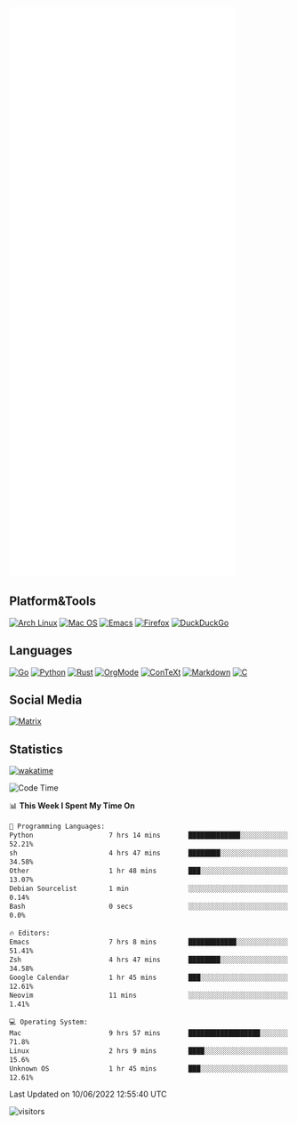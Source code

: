 ![Metrics](https://github.com/SteamedFish/SteamedFish/blob/master/github-metrics.svg)

## Platform&Tools

[![Arch Linux](https://img.shields.io/badge/ArchLinux-1793D1?logo=arch-linux&logoColor=fff&style=flat-square)](https://archlinux.org/)
[![Mac OS](https://img.shields.io/badge/MacOS-000000?style=flat-square&logo=macos&logoColor=F0F0F0)](https://www.apple.com/macos/)
[![Emacs](https://img.shields.io/badge/Emacs-%237F5AB6.svg?&style=flat-square&logo=gnu-emacs&logoColor=white)](https://www.gnu.org/software/emacs/)
[![Firefox](https://img.shields.io/badge/Firefox-FF7139?style=flat-square&logo=Firefox-Browser&logoColor=white)](https://firefox.com/)
[![DuckDuckGo](https://img.shields.io/badge/DuckDuckGo-DE5833?style=flat-square&logo=DuckDuckGo&logoColor=white)](https://duckduckgo.com/)

## Languages

[![Go](https://img.shields.io/badge/Golang-%2300ADD8.svg?style=flat-square&logo=go&logoColor=white)](https://golang.org/)
[![Python](https://img.shields.io/badge/Python-3670A0?style=flat-square&logo=python&logoColor=ffdd54)](https://www.python.org/)
[![Rust](https://img.shields.io/badge/Rust-%23000000.svg?style=flat-square&logo=rust&logoColor=white)](https://www.rust-lang.org/)
[![OrgMode](https://img.shields.io/badge/OrgMode-%23000000.svg?style=flat-square&logo=org&logoColor=white)](https://orgmode.org/)
[![ConTeXt](https://img.shields.io/badge/ConTeXt-%23008080.svg?style=flat-square&logo=latex&logoColor=white)](https://contextgarden.net/)
[![Markdown](https://img.shields.io/badge/MarkDown-%23000000.svg?style=flat-square&logo=markdown&logoColor=white)](https://daringfireball.net/projects/markdown/)
[![C](https://img.shields.io/badge/C-%2300599C.svg?style=flat-square&logo=c&logoColor=white)](https://www.iso.org/standard/74528.html)

## Social Media

[![Matrix](https://img.shields.io/badge/SteamedFish-2CA5E0?style=social&logo=matrix&logoColor=black)](https://matrix.to/#/@i:steamedfish.org)

## Statistics
[![wakatime](https://wakatime.com/badge/user/168280d6-fcf2-4b4f-ad3a-dc4612f35b38.svg)](https://wakatime.com/@168280d6-fcf2-4b4f-ad3a-dc4612f35b38)

<!--START_SECTION:waka-->
![Code Time](http://img.shields.io/badge/Code%20Time-1%2C859%20hrs%2016%20mins-blue)

📊 **This Week I Spent My Time On** 

```text
💬 Programming Languages: 
Python                   7 hrs 14 mins       █████████████░░░░░░░░░░░░   52.21% 
sh                       4 hrs 47 mins       ████████░░░░░░░░░░░░░░░░░   34.58% 
Other                    1 hr 48 mins        ███░░░░░░░░░░░░░░░░░░░░░░   13.07% 
Debian Sourcelist        1 min               ░░░░░░░░░░░░░░░░░░░░░░░░░   0.14% 
Bash                     0 secs              ░░░░░░░░░░░░░░░░░░░░░░░░░   0.0%

🔥 Editors: 
Emacs                    7 hrs 8 mins        ████████████░░░░░░░░░░░░░   51.41% 
Zsh                      4 hrs 47 mins       ████████░░░░░░░░░░░░░░░░░   34.58% 
Google Calendar          1 hr 45 mins        ███░░░░░░░░░░░░░░░░░░░░░░   12.61% 
Neovim                   11 mins             ░░░░░░░░░░░░░░░░░░░░░░░░░   1.41%

💻 Operating System: 
Mac                      9 hrs 57 mins       ██████████████████░░░░░░░   71.8% 
Linux                    2 hrs 9 mins        ████░░░░░░░░░░░░░░░░░░░░░   15.6% 
Unknown OS               1 hr 45 mins        ███░░░░░░░░░░░░░░░░░░░░░░   12.61%

```


 Last Updated on 10/06/2022 12:55:40 UTC
<!--END_SECTION:waka-->

![visitors](https://visitor-badge.laobi.icu/badge?page_id=SteamedFish.SteamedFish)
